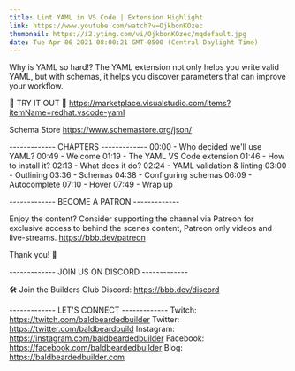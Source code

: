 ```yaml
---
title: Lint YAML in VS Code | Extension Highlight
link: https://www.youtube.com/watch?v=OjkbonKOzec
thumbnail: https://i2.ytimg.com/vi/OjkbonKOzec/mqdefault.jpg
date: Tue Apr 06 2021 08:00:21 GMT-0500 (Central Daylight Time)
---
```


Why is YAML so hard!? The YAML extension not only helps you write valid YAML, but with schemas, it helps you discover parameters that can improve your workflow.

💾 TRY IT OUT 💾
https://marketplace.visualstudio.com/items?itemName=redhat.vscode-yaml

Schema Store
https://www.schemastore.org/json/

------------- CHAPTERS -------------
00:00  -  Who decided we'll use YAML?
00:49  -  Welcome
01:19  -  The YAML VS Code extension
01:46  -  How to install it?
02:13  -  What does it do?
02:24  -  YAML validation & linting
03:00  -  Outlining
03:36  -  Schemas
04:38  -  Configuring schemas
06:09  -  Autocomplete
07:10  -  Hover
07:49  -  Wrap up

------------- BECOME A PATRON -------------

Enjoy the content? Consider supporting the channel via Patreon for exclusive access to behind the scenes content, Patreon only videos and live-streams. 
https://bbb.dev/patreon

Thank you! 🙏

------------- JOIN US ON DISCORD -------------

🛠 Join the Builders Club Discord: https://bbb.dev/discord

------------- LET'S CONNECT -------------
Twitch: https://twitch.com/baldbeardedbuilder
Twitter: https://twitter.com/baldbeardbuild
Instagram: https://instagram.com/baldbeardedbuilder
Facebook: https://facebook.com/baldbeardedbuilder
Blog: https://baldbeardedbuilder.com
